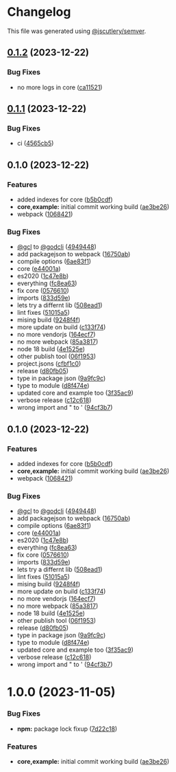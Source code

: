# Changelog

This file was generated using [@jscutlery/semver](https://github.com/jscutlery/semver).

## [0.1.2](https://github.com/dtap001/gcl/compare/@gcl/core-0.1.1...@gcl/core-0.1.2) (2023-12-22)


### Bug Fixes

* no more logs in core ([ca11521](https://github.com/dtap001/gcl/commit/ca11521f35714d230c3a9e727e1561b45bef6921))

## [0.1.1](https://github.com/dtap001/gcl/compare/@gcl/core-0.1.0...@gcl/core-0.1.1) (2023-12-22)


### Bug Fixes

* ci ([4565cb5](https://github.com/dtap001/gcl/commit/4565cb5487df73ae77480698e869768584895ac2))

## 0.1.0 (2023-12-22)


### Features

* added indexes for core ([b5b0cdf](https://github.com/dtap001/gcl/commit/b5b0cdf7128170362c85106381b4f3aa577b15fc))
* **core,example:** initial commit working build ([ae3be26](https://github.com/dtap001/gcl/commit/ae3be262ac6d423e33dddd8812f97d55bb3603ee))
* webpack ([1068421](https://github.com/dtap001/gcl/commit/106842105f1ba60bfbcbdb3f4138731b331d40a4))


### Bug Fixes

* [@gcl](https://github.com/gcl) to [@godcli](https://github.com/godcli) ([4949448](https://github.com/dtap001/gcl/commit/4949448b502387ee9e1973b7e68a0bfab3976e94))
* add packagejson to webpack ([16750ab](https://github.com/dtap001/gcl/commit/16750ab6cc82e48c5713ad65c89b1fa4c5b72c7b))
* compile options ([6ae83f1](https://github.com/dtap001/gcl/commit/6ae83f1b90008bb8b68a62a5f700f5dcceee10f6))
* core ([e44001a](https://github.com/dtap001/gcl/commit/e44001a419682d13a292a3a3c0956e58b50df502))
* es2020 ([1c47e8b](https://github.com/dtap001/gcl/commit/1c47e8be0482f6900b88246f306a353adf61bb69))
* everything ([fc8ea63](https://github.com/dtap001/gcl/commit/fc8ea637670ef10ef6ff12e5681b0885b54ad2c6))
* fix core ([0576610](https://github.com/dtap001/gcl/commit/057661049df82a19e2f53098722d89191ff1138d))
* imports ([833d59e](https://github.com/dtap001/gcl/commit/833d59ef369e72b4d9766f691a5790d070193af2))
* lets try a differnt lib ([508ead1](https://github.com/dtap001/gcl/commit/508ead11c9416b6d317127b1f8c9ae7fcf7c739e))
* lint fixes ([51015a5](https://github.com/dtap001/gcl/commit/51015a5e4459f609d61c5d31a19eb175b0c38108))
* mising build ([9248f4f](https://github.com/dtap001/gcl/commit/9248f4fae88e1e4a8455a8fccd19b26289df515b))
* more update on build ([c133f74](https://github.com/dtap001/gcl/commit/c133f7495c235b9c56b13967f9168c1e984d35b0))
* no more vendorjs ([164ecf7](https://github.com/dtap001/gcl/commit/164ecf73a66c8561c3102d8bb701027ec269c82c))
* no more webpack ([85a3817](https://github.com/dtap001/gcl/commit/85a38175e5b704b03e6787f1d193a88a08611032))
* node 18 build ([4e1525e](https://github.com/dtap001/gcl/commit/4e1525ea106617086bb54070b496a89a4e081dfc))
* other publish tool ([06f1953](https://github.com/dtap001/gcl/commit/06f1953a9b73fc883a778a65ab4ba123fd6e5057))
* project.jsons ([cfbf1c0](https://github.com/dtap001/gcl/commit/cfbf1c053cf76af62aa7c39d01d9f528caf42e9f))
* release ([d80fb05](https://github.com/dtap001/gcl/commit/d80fb05fb5fe97166e06995b53d9d7993dfe74ac))
* type in package json ([9a9fc9c](https://github.com/dtap001/gcl/commit/9a9fc9c2f30a57ad1bea7718556af749db8a4126))
* type to module ([d8f474e](https://github.com/dtap001/gcl/commit/d8f474e88e96c1d9464054d42077d4b184d8ba66))
* updated core and example too ([3f35ac9](https://github.com/dtap001/gcl/commit/3f35ac9cc14f20c15384f9cb770425db12de346e))
* verbose release ([c12c618](https://github.com/dtap001/gcl/commit/c12c61868d568e52cf3f3000a29919ecc4e481e7))
* wrong import and " to ' ([94cf3b7](https://github.com/dtap001/gcl/commit/94cf3b76e6163e6d477bce234c7159fe23ca1139))

## 0.1.0 (2023-12-22)


### Features

* added indexes for core ([b5b0cdf](https://github.com/dtap001/gcl/commit/b5b0cdf7128170362c85106381b4f3aa577b15fc))
* **core,example:** initial commit working build ([ae3be26](https://github.com/dtap001/gcl/commit/ae3be262ac6d423e33dddd8812f97d55bb3603ee))
* webpack ([1068421](https://github.com/dtap001/gcl/commit/106842105f1ba60bfbcbdb3f4138731b331d40a4))


### Bug Fixes

* [@gcl](https://github.com/gcl) to [@godcli](https://github.com/godcli) ([4949448](https://github.com/dtap001/gcl/commit/4949448b502387ee9e1973b7e68a0bfab3976e94))
* add packagejson to webpack ([16750ab](https://github.com/dtap001/gcl/commit/16750ab6cc82e48c5713ad65c89b1fa4c5b72c7b))
* compile options ([6ae83f1](https://github.com/dtap001/gcl/commit/6ae83f1b90008bb8b68a62a5f700f5dcceee10f6))
* core ([e44001a](https://github.com/dtap001/gcl/commit/e44001a419682d13a292a3a3c0956e58b50df502))
* es2020 ([1c47e8b](https://github.com/dtap001/gcl/commit/1c47e8be0482f6900b88246f306a353adf61bb69))
* everything ([fc8ea63](https://github.com/dtap001/gcl/commit/fc8ea637670ef10ef6ff12e5681b0885b54ad2c6))
* fix core ([0576610](https://github.com/dtap001/gcl/commit/057661049df82a19e2f53098722d89191ff1138d))
* imports ([833d59e](https://github.com/dtap001/gcl/commit/833d59ef369e72b4d9766f691a5790d070193af2))
* lets try a differnt lib ([508ead1](https://github.com/dtap001/gcl/commit/508ead11c9416b6d317127b1f8c9ae7fcf7c739e))
* lint fixes ([51015a5](https://github.com/dtap001/gcl/commit/51015a5e4459f609d61c5d31a19eb175b0c38108))
* mising build ([9248f4f](https://github.com/dtap001/gcl/commit/9248f4fae88e1e4a8455a8fccd19b26289df515b))
* more update on build ([c133f74](https://github.com/dtap001/gcl/commit/c133f7495c235b9c56b13967f9168c1e984d35b0))
* no more vendorjs ([164ecf7](https://github.com/dtap001/gcl/commit/164ecf73a66c8561c3102d8bb701027ec269c82c))
* no more webpack ([85a3817](https://github.com/dtap001/gcl/commit/85a38175e5b704b03e6787f1d193a88a08611032))
* node 18 build ([4e1525e](https://github.com/dtap001/gcl/commit/4e1525ea106617086bb54070b496a89a4e081dfc))
* other publish tool ([06f1953](https://github.com/dtap001/gcl/commit/06f1953a9b73fc883a778a65ab4ba123fd6e5057))
* release ([d80fb05](https://github.com/dtap001/gcl/commit/d80fb05fb5fe97166e06995b53d9d7993dfe74ac))
* type in package json ([9a9fc9c](https://github.com/dtap001/gcl/commit/9a9fc9c2f30a57ad1bea7718556af749db8a4126))
* type to module ([d8f474e](https://github.com/dtap001/gcl/commit/d8f474e88e96c1d9464054d42077d4b184d8ba66))
* updated core and example too ([3f35ac9](https://github.com/dtap001/gcl/commit/3f35ac9cc14f20c15384f9cb770425db12de346e))
* verbose release ([c12c618](https://github.com/dtap001/gcl/commit/c12c61868d568e52cf3f3000a29919ecc4e481e7))
* wrong import and " to ' ([94cf3b7](https://github.com/dtap001/gcl/commit/94cf3b76e6163e6d477bce234c7159fe23ca1139))

# 1.0.0 (2023-11-05)


### Bug Fixes

* **npm:** package lock fixup ([7d22c18](https://github.com/dtap001/gcl/commit/7d22c18fa2941e7a03d32ea854ad886b62de95ad))


### Features

* **core,example:** initial commit working build ([ae3be26](https://github.com/dtap001/gcl/commit/ae3be262ac6d423e33dddd8812f97d55bb3603ee))

